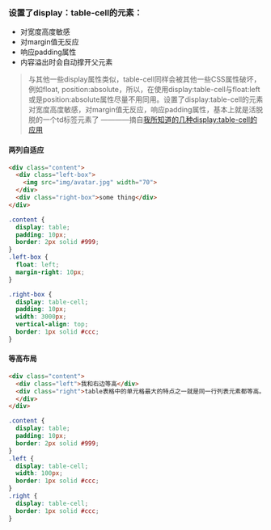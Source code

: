 ### 设置了display：table-cell的元素：

- 对宽度高度敏感
- 对margin值无反应
- 响应padding属性
- 内容溢出时会自动撑开父元素

> 与其他一些display属性类似，table-cell同样会被其他一些CSS属性破坏，例如float, position:absolute，所以，在使用display:table-cell与float:left或是position:absolute属性尽量不用同用。设置了display:table-cell的元素对宽度高度敏感，对margin值无反应，响应padding属性，基本上就是活脱脱的一个td标签元素了 ————摘自[我所知道的几种display:table-cell的应用](http://www.zhangxinxu.com/wordpress/?p=1187)

#### 两列自适应
```html
<div class="content">
  <div class="left-box">
    <img src="img/avatar.jpg" width="70">
  </div>
  <div class="right-box">some thing</div>
</div>
```

```css
.content {
  display: table;
  padding: 10px;
  border: 2px solid #999;
}
.left-box {
  float: left;
  margin-right: 10px;
}

.right-box {
  display: table-cell;
  padding: 10px;
  width: 3000px;
  vertical-align: top;
  border: 1px solid #ccc;
}
```

#### 等高布局
```html
<div class="content">
  <div class="left">我和右边等高</div>
  <div class="right">table表格中的单元格最大的特点之一就是同一行列表元素都等高。所以，很多时候，我们需要等高布局的时，就可以借助display:table-cell属性。说到table-cell的布局，不得不说一下“匿名表格元素创建规则”
  </div>
</div>
```

```css
.content {
  display: table;
  padding: 10px;
  border: 2px solid #999;
}
.left {
  display: table-cell;
  width: 100px;
  border: 1px solid #ccc;
}
.right {
  display: table-cell;
  border: 1px solid #ccc;
}
```